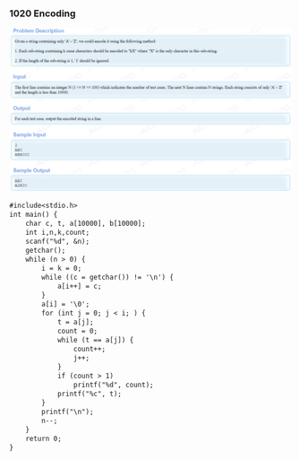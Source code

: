 ### 1020 Encoding

![](https://github.com/wkrkk/RandomPictures/blob/master/ACM/TIM%E6%88%AA%E5%9B%BE20190220140306.png?raw=true)

```
#include<stdio.h>
int main() {
	char c, t, a[10000], b[10000];
	int i,n,k,count;
	scanf("%d", &n);
	getchar();
	while (n > 0) {
		i = k = 0;
		while ((c = getchar()) != '\n') {
			a[i++] = c;
		}
		a[i] = '\0';
		for (int j = 0; j < i; ) {
			t = a[j];
			count = 0;
			while (t == a[j]) {
				count++;
				j++;
			}
			if (count > 1)
				printf("%d", count);
			printf("%c", t);
		}
		printf("\n");
		n--;
	}
	return 0;
}
```

